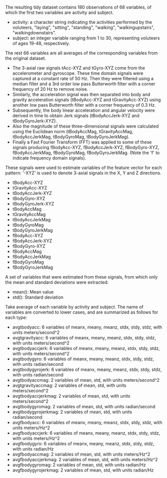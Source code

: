 The resulting tidy dataset contains 180 observations of 68 variables, of which the first two variables are activity and subject.
* activity: a character string indicating the activities performed by the voluteers, "laying", "sitting", "standing", "walking", "walkingupstairs", "walkingdownstairs".
* subject: an integer variable ranging from 1 to 30, representing voluteers of ages 19-48, respectively.

The rest 66 variables are all averages of the corresponding variables from the original dataset.
* The 3-axial raw signals tAcc-XYZ and tGyro-XYZ come from the accelerometer and gyroscope. These time domain signals were captured at a constant rate of 50 Hz. Then they were filtered using a median filter and a 3rd order low pass Butterworth filter with a corner frequency of 20 Hz to remove noise.
* Similarly, the acceleration signal was then separated into body and gravity acceleration signals (tBodyAcc-XYZ and tGravityAcc-XYZ) using another low pass Butterworth filter with a corner frequency of 0.3 Hz. 
* Subsequently, the body linear acceleration and angular velocity were derived in time to obtain Jerk signals (tBodyAccJerk-XYZ and tBodyGyroJerk-XYZ). 
* Also the magnitude of these three-dimensional signals were calculated using the Euclidean norm (tBodyAccMag, tGravityAccMag, tBodyAccJerkMag, tBodyGyroMag, tBodyGyroJerkMag). 
* Finally a Fast Fourier Transform (FFT) was applied to some of these signals producing fBodyAcc-XYZ, fBodyAccJerk-XYZ, fBodyGyro-XYZ, fBodyAccJerkMag, fBodyGyroMag, fBodyGyroJerkMag. (Note the 'f' to indicate frequency domain signals). 

These signals were used to estimate variables of the feature vector for each pattern: '-XYZ' is used to denote 3-axial signals in the X, Y and Z directions.

* tBodyAcc-XYZ
* tGravityAcc-XYZ
* tBodyAccJerk-XYZ
* tBodyGyro-XYZ
* tBodyGyroJerk-XYZ
* tBodyAccMag
* tGravityAccMag
* tBodyAccJerkMag
* tBodyGyroMag
* tBodyGyroJerkMag
* fBodyAcc-XYZ
* fBodyAccJerk-XYZ
* fBodyGyro-XYZ
* fBodyAccMag
* fBodyAccJerkMag
* fBodyGyroMag
* fBodyGyroJerkMag

A set of variables that were estimated from these signals, from which only the mean and standard deviations were extracted: 
* mean(): Mean value
* std(): Standard deviation

Take average of each variable by activity and subject. The name of variables are converted to lower cases, and are summarized as follows for each type:
* avgtbodyacc: 6 variables of meanx, meany, meanz, stdx, stdy, stdz, with units meters/second^2
* avgtgravityacc: 6 variables of meanx, meany, meanz, stdx, stdy, stdz, with units meters/second^2
* avgtbodyaccjerk: 6 variables of meanx, meany, meanz, stdx, stdy, stdz, with units meters/second^2
* avgtbodygyro: 6 variables of meanx, meany, meanz, stdx, stdy, stdz, with units radian/second
* avgtbodygyrojerk: 6 variables of meanx, meany, meanz, stdx, stdy, stdz, with units radian/second
* avgtbodyaccmag: 2 variables of mean, std, with units meters/second^2
* avgtgravityaccmag: 2 variables of mean, std, with units meters/second^2
* avgtbodyaccjerkmag: 2 variables of mean, std, with units meters/second^2
* avgtbodygyromag: 2 variables of mean, std, with units radian/second
* avgtbodygyrojerkmag: 2 variables of mean, std, with units radian/second
* avgfbodyacc: 6 variables of meanx, meany, meanz, stdx, stdy, stdz, with units meters/Hz^2
* avgfbodyaccjerk: 6 variables of meanx, meany, meanz, stdx, stdy, stdz, with units meters/Hz^2
* avgfbodygyro: 6 variables of meanx, meany, meanz, stdx, stdy, stdz, with units radian/Hz
* avgfbodyaccmag: 2 variables of mean, std, with units meters/Hz^2
* avgfbodyaccjerkmag: 2 variables of mean, std, with units meters/Hz^2
* avgfbodygyromag: 2 variables of mean, std, with units radian/Hz
* avgfbodygyrojerkmag: 2 variables of mean, std, with units radian/Hz
